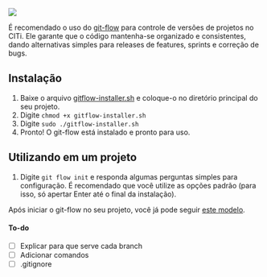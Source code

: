 ![](http://i.imgur.com/C6iN5jr.png?1)

É recomendado o uso do [git-flow](https://danielkummer.github.io/git-flow-cheatsheet/index.html) para controle de versões de projetos no CITi. Ele garante que o código mantenha-se organizado e consistentes, dando alternativas simples para releases de features, sprints e correção de bugs.

## Instalação
1. Baixe o arquivo [gitflow-installer.sh](https://github.com/vanessa/citi-coding-style/blob/master/gitflow/gitflow-installer.sh) e coloque-o no diretório principal do seu projeto.
2. Digite `chmod +x gitflow-installer.sh`
3. Digite `sudo ./gitflow-installer.sh`
4. Pronto! O git-flow está instalado e pronto para uso.

## Utilizando em um projeto
1. Digite `git flow init` e responda algumas perguntas simples para configuração. É recomendado que você utilize as opções padrão (para isso, só apertar Enter até o final da instalação).

Após iniciar o git-flow no seu projeto, você já pode seguir [este modelo](https://danielkummer.github.io/git-flow-cheatsheet/index.html#features).

#### To-do
- [ ] Explicar para que serve cada branch
- [ ] Adicionar comandos
- [ ] .gitignore
